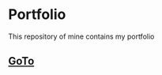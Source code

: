 # Portfolio

This repository of mine contains my portfolio

## [GoTo](https://powerfist01.github.io/)
